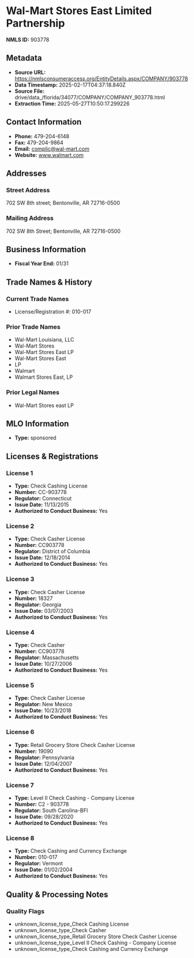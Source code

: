 # Wal-Mart Stores East Limited Partnership

**NMLS ID:** 903778

## Metadata
- **Source URL:** https://nmlsconsumeraccess.org/EntityDetails.aspx/COMPANY/903778
- **Data Timestamp:** 2025-02-17T04:37:18.840Z
- **Source File:** drive/data_/florida/34077/COMPANY/COMPANY_903778.html
- **Extraction Time:** 2025-05-27T10:50:17.299226

## Contact Information
- **Phone:** 479-204-6148
- **Fax:** 479-204-9864
- **Email:** complic@wal-mart.com
- **Website:** www.walmart.com

## Addresses
### Street Address
702 SW 8th street; Bentonville, AR 72716-0500

### Mailing Address
702 SW 8th Street; Bentonville, AR 72716-0500

## Business Information
- **Fiscal Year End:** 01/31

## Trade Names & History
### Current Trade Names
- License/Registration #: 010-017

### Prior Trade Names
- Wal-Mart Louisiana, LLC
- Wal-Mart Stores
- Wal-Mart Stores East LP
- Wal-Mart Stores East
- LP
- Walmart
- Walmart Stores East, LP

### Prior Legal Names
- Wal-Mart Stores east LP

## MLO Information
- **Type:** sponsored

## Licenses & Registrations

### License 1
- **Type:** Check Cashing License
- **Number:** CC-903778
- **Regulator:** Connecticut
- **Issue Date:** 11/13/2015
- **Authorized to Conduct Business:** Yes

### License 2
- **Type:** Check Casher License
- **Number:** CC903778
- **Regulator:** District of Columbia
- **Issue Date:** 12/18/2014
- **Authorized to Conduct Business:** Yes

### License 3
- **Type:** Check Casher License
- **Number:** 18327
- **Regulator:** Georgia
- **Issue Date:** 03/07/2003
- **Authorized to Conduct Business:** Yes

### License 4
- **Type:** Check Casher
- **Number:** CC903778
- **Regulator:** Massachusetts
- **Issue Date:** 10/27/2006
- **Authorized to Conduct Business:** Yes

### License 5
- **Type:** Check Casher License
- **Regulator:** New Mexico
- **Issue Date:** 10/23/2018
- **Authorized to Conduct Business:** Yes

### License 6
- **Type:** Retail Grocery Store Check Casher License
- **Number:** 19090
- **Regulator:** Pennsylvania
- **Issue Date:** 12/04/2007
- **Authorized to Conduct Business:** Yes

### License 7
- **Type:** Level II Check Cashing - Company License
- **Number:** C2 - 903778
- **Regulator:** South Carolina-BFI
- **Issue Date:** 09/28/2020
- **Authorized to Conduct Business:** Yes

### License 8
- **Type:** Check Cashing and Currency Exchange
- **Number:** 010-017
- **Regulator:** Vermont
- **Issue Date:** 01/02/2004
- **Authorized to Conduct Business:** Yes

## Quality & Processing Notes
### Quality Flags
- unknown_license_type_Check Cashing License
- unknown_license_type_Check Casher
- unknown_license_type_Retail Grocery Store Check Casher License
- unknown_license_type_Level II Check Cashing - Company License
- unknown_license_type_Check Cashing and Currency Exchange
